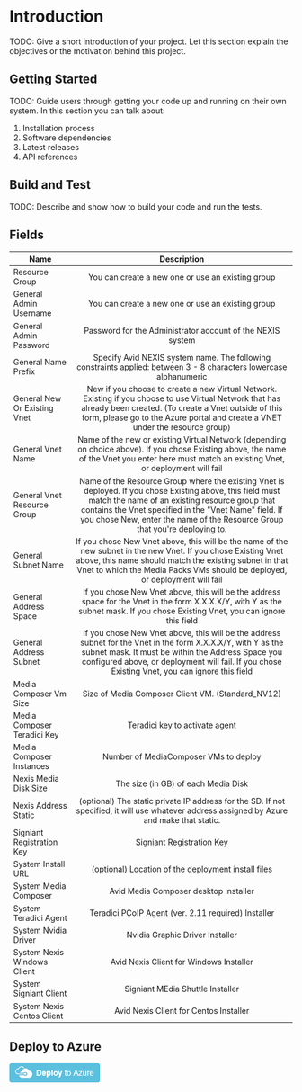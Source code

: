 # Introduction

TODO: Give a short introduction of your project. Let this section explain the objectives or the motivation behind this project.

## Getting Started

TODO: Guide users through getting your code up and running on their own system. In this section you can talk about:

1. Installation process
2. Software dependencies
3. Latest releases
4. API references

## Build and Test

TODO: Describe and show how to build your code and run the tests.

## Fields

| Name | Description |
|---------------------------------|:-----------------------------------------------------:|
| Resource Group | You can create a new one or use an existing group |
| General Admin Username | You can create a new one or use an existing group |
| General Admin Password | Password for the Administrator account of the NEXIS system |
| General Name Prefix | Specify Avid NEXIS system name. The following constraints applied: between 3 - 8 characters lowercase alphanumeric |
| General New Or Existing Vnet | New if you choose to create a new Virtual Network. Existing if you choose to use Virtual Network that has already been created. (To create a Vnet outside of this form, please go to the Azure portal and create a VNET under the resource group) |
| General Vnet Name | Name of the new or existing Virtual Network (depending on choice above). If you chose Existing above, the name of the Vnet you enter here must match an existing Vnet, or deployment will fail |
| General Vnet Resource Group | Name of the Resource Group where the existing Vnet is deployed. If you chose Existing above, this field must match the name of an existing resource group that contains the Vnet specified in the "Vnet Name" field. If you chose New, enter the name of the Resource Group that you're deploying to. |
| General Subnet Name | If you chose New Vnet above, this will be the name of the new subnet in the new Vnet. If you chose Existing Vnet above, this name should match the existing subnet in that Vnet to which the Media Packs VMs should be deployed, or deployment will fail |
| General Address Space | If you chose New Vnet above, this will be the address space for the Vnet in the form X.X.X.X/Y, with Y as the subnet mask. If you chose Existing Vnet, you can ignore this field |
| General Address Subnet | If you chose New Vnet above, this will be the address subnet for the Vnet in the form X.X.X.X/Y, with Y as the subnet mask. It must be within the Address Space you configured above, or deployment will fail. If you chose Existing Vnet, you can ignore this field |
| Media Composer Vm Size | Size of Media Composer Client VM. (Standard_NV12) |
| Media Composer Teradici Key | Teradici key to activate agent |
| Media Composer Instances | Number of MediaComposer VMs to deploy |
| Nexis Media Disk Size | The size (in GB) of each Media Disk |
| Nexis Address Static | (optional) The static private IP address for the SD. If not specified, it will use whatever address assigned by Azure and make that static. |
| Signiant Registration Key | Signiant Registration Key |
| System Install URL | (optional) Location of the deployment install files |
| System Media Composer | Avid Media Composer desktop installer |
| System Teradici Agent | Teradici PCoIP Agent (ver. 2.11 required) Installer |
| System Nvidia Driver | Nvidia Graphic Driver Installer |
| System Nexis Windows Client | Avid Nexis Client for Windows Installer |
| System Signiant Client | Signiant MEdia Shuttle Installer |
| System Nexis Centos Client | Avid Nexis Client for Centos Installer |

## Deploy to Azure

<a href="https://portal.azure.com/#create/Microsoft.Template/uri/https%3A%2F%2Fraw.githubusercontent.com%2FAzure%2FVideoEditorialInTheCloud%2Fmaster%2FmasterDeploy.json" target="_blank"><img src="https://raw.githubusercontent.com/Azure/azure-quickstart-templates/master/1-CONTRIBUTION-GUIDE/images/deploytoazure.png" /></a>
